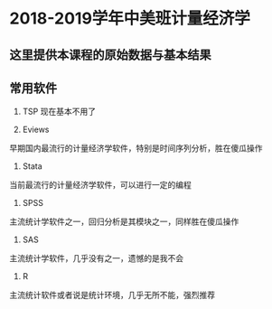 # 2018-2019学年中美班计量经济学
## 这里提供本课程的原始数据与基本结果

## 常用软件
1. TSP
现在基本不用了

1. Eviews

早期国内最流行的计量经济学软件，特别是时间序列分析，胜在傻瓜操作

1. Stata

当前最流行的计量经济学软件，可以进行一定的编程

1. SPSS

主流统计学软件之一，回归分析是其模块之一，同样胜在傻瓜操作

1. SAS

主流统计学软件，几乎没有之一，遗憾的是我不会

1. R

主流统计软件或者说是统计环境，几乎无所不能，强烈推荐
